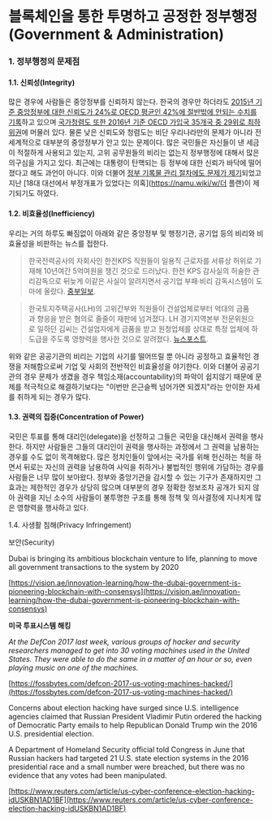 # 블록체인을 통한 투명하고 공정한 정부행정\(Government & Administration\)

### 1. 정부행정의 문제점

#### 1.1. 신뢰성\(Integrity\)

많은 경우에 사람들은 중앙정부를 신뢰하지 않는다. 한국의 경우만 하더라도 [2015년 기준 중앙정부에 대한 신뢰도가 24%로 OECD 평균인 42%에 절반밖에 안되는 수치를 기록](http://newbc.kr/bbs/board.php?bo_table=news1&wr_id=2217)하고 있으며 [국가청렴도 또한 2016년 기준 OECD 가입국 35개국 중 29위로 최하위권](http://www.sciencetimes.co.kr/?news=블록체인으로-정부-신뢰도-향상)에 머물러 있다. 물론 낮은 신뢰도와 청렴도는 비단 우리나라만의 문제가 아니라 전 세계적으로 대부분의 중앙정부가 안고 있는 문제이다. 많은 국민들은 자신들이 낸 세금이 적절하게 사용되고 있는지, 고위 공무원들의 비리는 없는지 정부행정에 대해서 많은 의구심을 가지고 있다. 최근에는 대통령이 탄핵되는 등 정부에 대한 신뢰가 바닥에 떨어졌다고 해도 과언이 아니다. 이와 더불어 [정부 기록물 관리 절차에도 문제가 제기](http://news.jtbc.joins.com/article/article.aspx?news_id=NB11436656)되었고 지난 [18대 대선에서 부정개표가 있었다는 의혹](https://namu.wiki/w/더 플랜)이 제기되기도 하였다.

#### 1.2. 비효율성\(Inefficiency\)

우리는 거의 하루도 빠짐없이 아래와 같은 중앙정부 및 행정기관, 공기업 등의 비리와 비효율성을 비판하는 뉴스를 접한다. 

> 한국전력공사의 자회사인 한전KPS 직원들이 일용직 근로자를 서류상 허위로 기재해 10년여간 5억여원을 챙긴 것으로 드러났다. 한전 KPS 감사실의 허술한 관리감독으로 뒤늦게 이같은 사실이 알려지면서 공기업 부패·비리 감독시스템이 도마에 올랐다. [중부일보](http://www.joongboo.com/?mod=news&act=articleView&idxno=1166693).

> 한국토지주택공사\(LH\)의 고위간부와 직원들이 건설업체로부터 억대의 금품과 향응을 받은 혐의로 줄줄이 재판에 넘겨졌다. LH 경기지역본부 전문위원으로 일하던 김씨는 건설업자에게 금품을 받고 원청업체를 상대로 특정 업체에 하도급을 주도록 영향력을 행사한 것으로 알려졌다. [뉴스포스트](http://www.newspost.kr/news/articleView.html?idxno=53887).

위와 같은 공공기관의 비리는 기업의 사기를 떨어뜨릴 뿐 아니라 공정하고 효율적인 경쟁을 저해함으로써 기업 및 사회의 전반적인 비효율성을 야기한다. 이와 더불어 공공기관의 경우 문제가 생겼을 경우 책임소재\(accountability\)의 파악이 쉽지않기 때문에 문제를 적극적으로 해결하기보다는 "이번만 은근슬쩍 넘어가면 되겠지"라는 안이한 자세를 취하게 되는 경우가 많다. 

#### 1.3. 권력의 집중\(Concentration of Power\)

국민은 투표를 통해 대리인\(delegate\)을 선정하고 그들은 국민을 대신해서 권력을 행사한다. 하지만 사람들은 그들의 대리인이 권력을 행사하는 과정에서 그 권력을 남용하는 경우를 수도 없이 목격해왔다. 많은 정치인들이 앞에서는 국가를 위해 헌신하는 척을 하면서 뒤로는 자신의 권력을 남용하여 사익을 취하거나 불법적인 행위에 가담하는 경우를 사람들은 너무 많이 보아왔다. 정부와 중앙기관을 감시할 수 있는 기구가 존재하지만 그 효과는 제한적인 경우가 상당히 많으며 대부분의 경우 정확한 정보조차 공개가 되지 않아 권력을 지닌 소수의 사람들이 불투명한 구조를 통해 정책 및 의사결정에 지나치게 많은 영향력을 행사하고 있다. 

1.4. 사생활 침해\(Privacy Infringement\)

보안\(Security\)

Dubai is bringing its ambitious blockchain venture to life, planning to move all government transactions to the system by 2020

[https://vision.ae/innovation-learning/how-the-dubai-government-is-pioneering-blockchain-with-consensys](https://vision.ae/innovation-learning/how-the-dubai-government-is-pioneering-blockchain-with-consensys)

**미국 투표시스템 해킹**

_At the DefCon 2017 last week, various groups of hacker and security researchers managed to get into 30 voting machines used in the United States. They were able to do the same in a matter of an hour or so, even playing music on one of the machines._

[https://fossbytes.com/defcon-2017-us-voting-machines-hacked/](https://fossbytes.com/defcon-2017-us-voting-machines-hacked/)

Concerns about election hacking have surged since U.S. intelligence agencies claimed that Russian President Vladimir Putin ordered the hacking of Democratic Party emails to help Republican Donald Trump win the 2016 U.S. presidential election.

A Department of Homeland Security official told Congress in June that Russian hackers had targeted 21 U.S. state election systems in the 2016 presidential race and a small number were breached, but there was no evidence that any votes had been manipulated.

[https://www.reuters.com/article/us-cyber-conference-election-hacking-idUSKBN1AD1BF](https://www.reuters.com/article/us-cyber-conference-election-hacking-idUSKBN1AD1BF)

